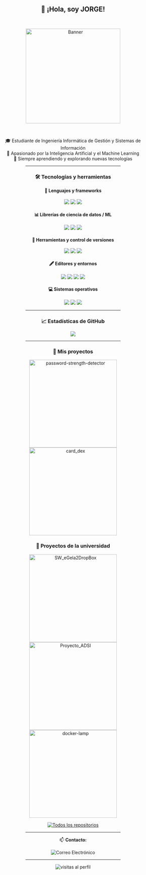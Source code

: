 <h2 align="center">👋 ¡Hola, soy JORGE!</h2>
<br>

<!--![](./banner-image.svg)-->
<p align="center">
  <img src="https://camo.githubusercontent.com/15857bd385b12298e036391e6b9644e481eb0903f46311126cb5f571df2b3686/68747470733a2f2f77686f736172676879612e6e65746c6966792e6170702f636f6e74656e742f67697068792e676966" alt="Banner" width="300"/>
</p>

<br>

<p align="center">
  🎓 Estudiante de Ingeniería Informática de Gestión y Sistemas de Información<br>
  🤖 Apasionado por la Inteligencia Artificial y el Machine Learning<br>
  🚀 Siempre aprendiendo y explorando nuevas tecnologías
</p>

<hr style="width:60%; margin:auto;">

<h3 align="center">🛠️ Tecnologías y herramientas</h3>

<h4 align="center">🧠 Lenguajes y frameworks</h4>
<p align="center">
  <img src="https://img.shields.io/badge/Python-3776AB?style=for-the-badge&logo=python&logoColor=white"/>
  <img src="https://img.shields.io/badge/Java-ED8B00?style=for-the-badge&logo=openjdk&logoColor=white"/>
  <img src="https://img.shields.io/badge/SQL-4479A1?style=for-the-badge&logo=postgresql&logoColor=white"/>
</p>

<h4 align="center">📊 Librerías de ciencia de datos / ML</h4>
<p align="center">
  <img src="https://img.shields.io/badge/Numpy-013243?style=for-the-badge&logo=numpy&logoColor=white"/>
  <img src="https://img.shields.io/badge/Pandas-150458?style=for-the-badge&logo=pandas&logoColor=white"/>
  <img src="https://img.shields.io/badge/Scikit--learn-F7931E?style=for-the-badge&logo=scikitlearn&logoColor=white"/>
</p>

<h4 align="center">🐳 Herramientas y control de versiones</h4>
<p align="center">
  <img src="https://img.shields.io/badge/Docker-2496ED?style=for-the-badge&logo=docker&logoColor=white"/>
  <img src="https://img.shields.io/badge/Git-F05032?style=for-the-badge&logo=git&logoColor=white"/>
  <img src="https://img.shields.io/badge/GitHub-181717?style=for-the-badge&logo=github&logoColor=white"/>
</p>

<h4 align="center">🖋️ Editores y entornos</h4>
<p align="center">
  <img src="https://img.shields.io/badge/VS%20Code-007ACC?style=for-the-badge&logo=visualstudiocode&logoColor=white"/>
  <img src="https://img.shields.io/badge/PyCharm-000000?style=for-the-badge&logo=pycharm&logoColor=white"/>
  <img src="https://img.shields.io/badge/Eclipse-2C2255?style=for-the-badge&logo=eclipseide&logoColor=white"/>
  <img src="https://img.shields.io/badge/Jupyter-F37626?style=for-the-badge&logo=jupyter&logoColor=white"/>
</p>

<h4 align="center">💻 Sistemas operativos</h4>
<p align="center">
  <img src="https://img.shields.io/badge/Ubuntu-E95420?style=for-the-badge&logo=ubuntu&logoColor=white"/>
  <img src="https://img.shields.io/badge/Windows-0078D4?style=for-the-badge&logo=windows11&logoColor=white"/>
  <img src="https://img.shields.io/badge/macOS-000000?style=for-the-badge&logo=apple&logoColor=white"/>
</p>

<hr style="width:60%; margin:auto;">

<h3 align="center">📈 Estadísticas de GitHub</h3>

<!--<p align="center">
  <img src="https://github-readme-stats.vercel.app/api?username=Illera03&hide_rank=true&show_icons=true&include_all_commits=true&theme=tokyonight&locale=es" />
</p>-->

<p align="center">
  <img src="https://github-readme-stats.vercel.app/api/top-langs/?username=Illera03&layout=compact&theme=tokyonight&locale=es" />
</p>

<hr style="width:60%; margin:auto;">
<h3 align="center">📂 Mis proyectos</h3>
  <p align="center">
    <a href="https://github.com/Illera03/password-strength-detector">
      <img width="278" src="https://denvercoder1-github-readme-stats.vercel.app/api/pin/?username=Illera03&repo=password-strength-detector&theme=react&bg_color=1F222E&title_color=F85D7F&hide_border=true&icon_color=F8D866" alt="password-strength-detector" />
    </a>
    <a href="https://github.com/Illera03/card_dex">
      <img width="278" src="https://denvercoder1-github-readme-stats.vercel.app/api/pin/?username=Illera03&repo=card_dex&theme=react&bg_color=1F222E&title_color=F85D7F&hide_border=true&icon_color=F8D866" alt="card_dex" />
    </a>
  </p>
<h3 align="center">📂 Proyectos de la universidad</h3>

  <p align="center">
    <a href="https://github.com/Illera03/SW_eGela2DropBox">
      <img width="278" src="https://denvercoder1-github-readme-stats.vercel.app/api/pin/?username=Illera03&repo=SW_eGela2DropBox&theme=react&bg_color=1F222E&title_color=F85D7F&hide_border=true&icon_color=F8D866" alt="SW_eGela2DropBox" />
    </a>
    <a href="https://github.com/Illera03/Proyecto_ADSI">
      <img width="278" src="https://denvercoder1-github-readme-stats.vercel.app/api/pin/?username=Illera03&repo=Proyecto_ADSI&theme=react&bg_color=1F222E&title_color=F85D7F&hide_border=true&icon_color=F8D866" alt="Proyecto_ADSI" />
    </a>
    <a href="https://github.com/Illera03/docker-lamp">
      <img width="278" src="https://denvercoder1-github-readme-stats.vercel.app/api/pin/?username=Illera03&repo=docker-lamp&theme=react&bg_color=1F222E&title_color=F85D7F&hide_border=true&icon_color=F8D866" alt="docker-lamp" />
    </a>
  </p>

  <p align="center">
    <a href="https://github.com/Illera03?tab=repositories&sort=stargazers">
      <img alt="Todos los repositorios" title="Todos mis repos" src="https://custom-icon-badges.demolab.com/badge/-Ver%20todos%20mis%20repos-1F222E?style=for-the-badge&logoColor=white&logo=repo"/>
    </a>
  </p>

<hr style="width:60%; margin:auto;">
<p align="center">
  📫 <strong>Contacto:</strong><br>
  <br>
  <img src="https://img.shields.io/badge/Email-jillera10%40gmail.com-blue?style=for-the-badge&logo=gmail&logoColor=white" alt="Correo Electrónico"/>
</p>

<hr style="width:60%; margin:auto;">

<p align="center">
  <img src="https://komarev.com/ghpvc/?username=Illera03&label=Visitas&color=blue&style=flat" alt="visitas al perfil"/>
</p>
